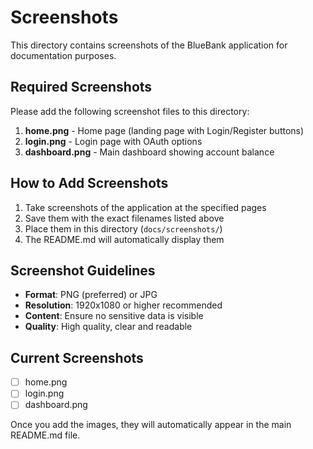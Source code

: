 # Screenshots

This directory contains screenshots of the BlueBank application for documentation purposes.

## Required Screenshots

Please add the following screenshot files to this directory:

1. **home.png** - Home page (landing page with Login/Register buttons)
2. **login.png** - Login page with OAuth options
3. **dashboard.png** - Main dashboard showing account balance

## How to Add Screenshots

1. Take screenshots of the application at the specified pages
2. Save them with the exact filenames listed above
3. Place them in this directory (`docs/screenshots/`)
4. The README.md will automatically display them

## Screenshot Guidelines

- **Format**: PNG (preferred) or JPG
- **Resolution**: 1920x1080 or higher recommended
- **Content**: Ensure no sensitive data is visible
- **Quality**: High quality, clear and readable

## Current Screenshots

- [ ] home.png
- [ ] login.png
- [ ] dashboard.png

Once you add the images, they will automatically appear in the main README.md file.